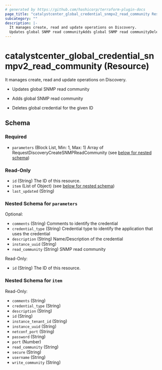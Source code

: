 ```yaml
---
# generated by https://github.com/hashicorp/terraform-plugin-docs
page_title: "catalystcenter_global_credential_snmpv2_read_community Resource - terraform-provider-catalystcenter"
subcategory: ""
description: |-
  It manages create, read and update operations on Discovery.
  Updates global SNMP read communityAdds global SNMP read communityDeletes global credential for the given ID
---
```


# catalystcenter_global_credential_snmpv2_read_community (Resource)

It manages create, read and update operations on Discovery.

- Updates global SNMP read community

- Adds global SNMP read community

- Deletes global credential for the given ID



<!-- schema generated by tfplugindocs -->
## Schema

### Required

- `parameters` (Block List, Min: 1, Max: 1) Array of RequestDiscoveryCreateSNMPReadCommunity (see [below for nested schema](#nestedblock--parameters))

### Read-Only

- `id` (String) The ID of this resource.
- `item` (List of Object) (see [below for nested schema](#nestedatt--item))
- `last_updated` (String)

<a id="nestedblock--parameters"></a>
### Nested Schema for `parameters`

Optional:

- `comments` (String) Comments to identify the credential
- `credential_type` (String) Credential type to identify the application that uses the credential
- `description` (String) Name/Description of the credential
- `instance_uuid` (String)
- `read_community` (String) SNMP read community

Read-Only:

- `id` (String) The ID of this resource.


<a id="nestedatt--item"></a>
### Nested Schema for `item`

Read-Only:

- `comments` (String)
- `credential_type` (String)
- `description` (String)
- `id` (String)
- `instance_tenant_id` (String)
- `instance_uuid` (String)
- `netconf_port` (String)
- `password` (String)
- `port` (Number)
- `read_community` (String)
- `secure` (String)
- `username` (String)
- `write_community` (String)

